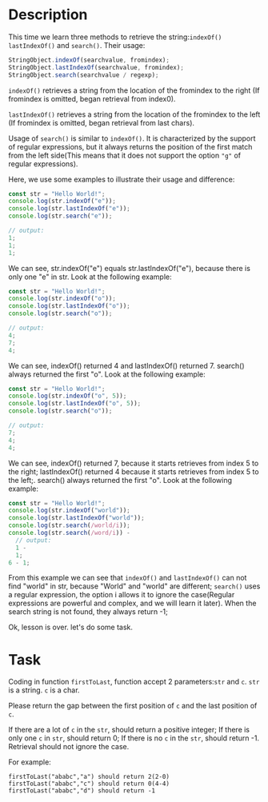 # Description

This time we learn three methods to retrieve the string:`indexOf()` `lastIndexOf()` and `search()`. Their usage:

```javascript
StringObject.indexOf(searchvalue, fromindex);
StringObject.lastIndexOf(searchvalue, fromindex);
StringObject.search(searchvalue / regexp);
```

`indexOf()` retrieves a string from the location of the fromindex to the right (If fromindex is omitted, began retrieval from index0).

`lastIndexOf()` retrieves a string from the location of the fromindex to the left (If fromindex is omitted, began retrieval from last chars).

Usage of `search()` is similar to `indexOf()`. It is characterized by the support of regular expressions, but it always returns the position of the first match from the left side(This means that it does not support the option `"g"` of regular expressions).

Here, we use some examples to illustrate their usage and difference:

```javascript
const str = "Hello World!";
console.log(str.indexOf("e"));
console.log(str.lastIndexOf("e"));
console.log(str.search("e"));

// output:
1;
1;
1;
```

We can see, str.indexOf("e") equals str.lastIndexOf("e"), because there is only one "e" in str. Look at the following example:

```javascript
const str = "Hello World!";
console.log(str.indexOf("o"));
console.log(str.lastIndexOf("o"));
console.log(str.search("o"));

// output:
4;
7;
4;
```

We can see, indexOf() returned 4 and lastIndexOf() returned 7. search() always returned the first "o". Look at the following example:

```javascript
const str = "Hello World!";
console.log(str.indexOf("o", 5));
console.log(str.lastIndexOf("o", 5));
console.log(str.search("o"));

// output:
7;
4;
4;
```

We can see, indexOf() returned 7, because it starts retrieves from index 5 to the right; lastIndexOf() returned 4 because it starts retrieves from index 5 to the left;. search() always returned the first "o". Look at the following example:

```javascript
const str = "Hello World!";
console.log(str.indexOf("world"));
console.log(str.lastIndexOf("world"));
console.log(str.search(/world/i));
console.log(str.search(/word/i)) -
  // output:
  1 -
  1;
6 - 1;
```

From this example we can see that `indexOf()` and `lastIndexOf()` can not find "world" in str, because "World" and "world" are different; `search()` uses a regular expression, the option i allows it to ignore the case(Regular expressions are powerful and complex, and we will learn it later). When the search string is not found, they always return -1;

Ok, lesson is over. let's do some task.

# Task

Coding in function `firstToLast`, function accept 2 parameters:`str` and `c`. `str` is a string. `c` is a char.

Please return the gap between the first position of `c` and the last position of `c`.

If there are a lot of `c` in the `str`, should return a positive integer; If there is only one `c` in `str`, should return 0; If there is no `c` in the `str`, should return -1. Retrieval should not ignore the case.

For example:

```
firstToLast("ababc","a") should return 2(2-0)
firstToLast("ababc","c") should return 0(4-4)
firstToLast("ababc","d") should return -1
```
